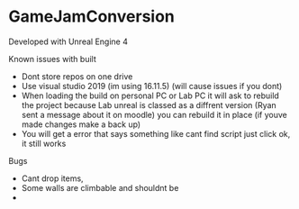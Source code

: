 # GameJamConversion

Developed with Unreal Engine 4

Known issues with built
- Dont store repos on one drive
- Use visual studio 2019 (im using 16.11.5) (will cause issues if you dont)
- When loading the build on personal PC or Lab PC it will ask to rebuild the project because Lab unreal is classed as a diffrent version (Ryan sent a message about it on moodle)
you can rebuild it in place (if youve made changes make a back up)
- You will get a error that says something like cant find script just click ok, it still works

Bugs
- Cant drop items,
- Some walls are climbable and shouldnt be
- 
